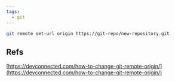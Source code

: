 ```yaml
---
tags:
  - git
---
```


```bash
git remote set-url origin https://git-repo/new-repository.git
```

## Refs

[https://devconnected.com/how-to-change-git-remote-origin/](https://devconnected.com/how-to-change-git-remote-origin/)
